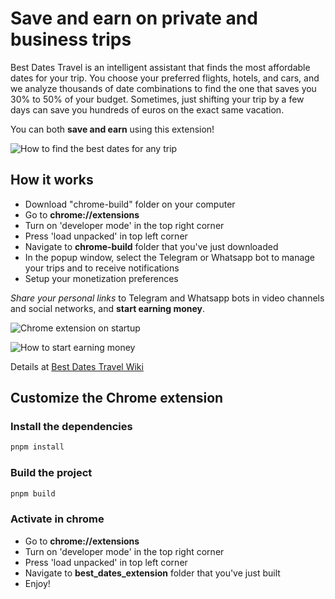 # Save and earn on private and business trips

Best Dates Travel is an intelligent assistant that finds the most affordable dates for your trip. You choose your preferred flights, hotels, and cars, and we analyze thousands of date combinations to find the one that saves you 30% to 50% of your budget. Sometimes, just shifting your trip by a few days can save you hundreds of euros on the exact same vacation.

You can both **save and earn** using this extension!

 ![How to find the best dates for any trip](https://media.licdn.com/dms/image/v2/D4E2DAQGKD2r3ZHUOZQ/profile-treasury-image-shrink_800_800/B4EZhlH8s9GwAg-/0/1754043240061?e=1754650800&v=beta&t=ZyKu0HlqXpXqnAc2YhXT6AEvRFV3IFGx5l6wsVp4sXo)

## How it works

- Download "chrome-build" folder on your computer
- Go to **chrome://extensions**
- Turn on 'developer mode' in the top right corner
- Press 'load unpacked' in top left corner
- Navigate to **chrome-build** folder that you've just downloaded
- In the popup window, select the Telegram or Whatsapp bot to manage your trips and to receive notifications
- Setup your monetization preferences

*Share your personal links* to Telegram and Whatsapp bots in video channels and social networks, and **start earning money**.

![Chrome extension on startup](https://media.licdn.com/dms/image/v2/D4E2DAQHMVC_o75QBow/profile-treasury-image-shrink_800_800/B4EZhlHZ.TGcAY-/0/1754043097520?e=1754650800&v=beta&t=j9ix6c_Q4eciYN8bh90Cgi7gEr829HuD8cCK_f1maKw)

![How to start earning money](https://media.licdn.com/dms/image/v2/D4E2DAQFo-kmkYlCPbA/profile-treasury-image-shrink_800_800/B4EZhlJYxhGUAY-/0/1754043617052?e=1754650800&v=beta&t=raehj5vQfKiOLxSm4094vcXhCFXrsO0HztaVCrT2SZ8)

Details at [Best Dates Travel Wiki](https://github.com/Sirius-AI-dev/bestdatestravel/wiki)

## Customize the Chrome extension

### Install the dependencies

```bash
pnpm install
```

### Build the project

```bash
pnpm build
```
### Activate in chrome

- Go to **chrome://extensions**
- Turn on 'developer mode' in the top right corner
- Press 'load unpacked' in top left corner
- Navigate to **best_dates_extension** folder that you've just built
- Enjoy!
